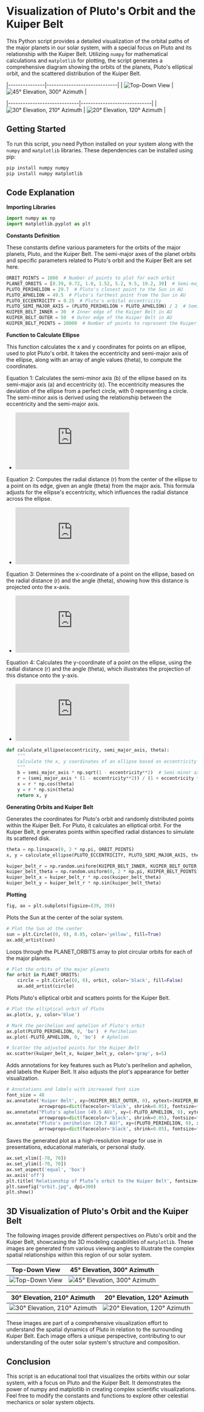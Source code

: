 # Visualization of Pluto's Orbit and the Kuiper Belt

This Python script provides a detailed visualization of the orbital paths of the major planets in our solar system, with a special focus on Pluto and its relationship with the Kuiper Belt. Utilizing `numpy` for mathematical calculations and `matplotlib` for plotting, the script generates a comprehensive diagram showing the orbits of the planets, Pluto's elliptical orbit, and the scattered distribution of the Kuiper Belt.

|---------------|-----------------------------|
| ![Top-Down View](https://github.com/ThomasAFink/visualization_of_plutos_orbit_and_the_kuiper_belt/blob/main/inner_solar_system_with_jupiter_1.jpg?raw=true) | ![45° Elevation, 300° Azimuth](https://github.com/ThomasAFink/visualization_of_plutos_orbit_and_the_kuiper_belt/blob/main/solar_system_with_kuiper_belt_2.jpg?raw=true) |

|-----------------------------|-----------------------------|
| ![30° Elevation, 210° Azimuth](https://github.com/ThomasAFink/visualization_of_plutos_orbit_and_the_kuiper_belt/blob/main/solar_system_with_oort_cloud_3.jpg?raw=true) | ![20° Elevation, 120° Azimuth](https://github.com/ThomasAFink/visualization_of_plutos_orbit_and_the_kuiper_belt/blob/main/solar_system_with_alpha_centauri_4.jpg?raw=true) |

## Getting Started

To run this script, you need Python installed on your system along with the `numpy` and `matplotlib` libraries. These dependencies can be installed using pip:

```bash
pip install numpy numpy
pip install numpy matplotlib
```


## Code Explanation
**Importing Libraries**

```python
import numpy as np
import matplotlib.pyplot as plt
```

**Constants Definition**

These constants define various parameters for the orbits of the major planets, Pluto, and the Kuiper Belt. The semi-major axes of the planet orbits and specific parameters related to Pluto's orbit and the Kuiper Belt are set here.

```python
ORBIT_POINTS = 1000  # Number of points to plot for each orbit
PLANET_ORBITS = [0.39, 0.72, 1.0, 1.52, 5.2, 9.5, 19.2, 30]  # Semi-major axes of the planets in AU
PLUTO_PERIHELION = 29.7  # Pluto's closest point to the Sun in AU
PLUTO_APHELION = 49.5  # Pluto's farthest point from the Sun in AU
PLUTO_ECCENTRICITY = 0.25  # Pluto's orbital eccentricity
PLUTO_SEMI_MAJOR_AXIS = (PLUTO_PERIHELION + PLUTO_APHELION) / 2  # Semi-major axis of Pluto's orbit
KUIPER_BELT_INNER = 30  # Inner edge of the Kuiper Belt in AU
KUIPER_BELT_OUTER = 50  # Outer edge of the Kuiper Belt in AU
KUIPER_BELT_POINTS = 20000  # Number of points to represent the Kuiper Belt
```

**Function to Calculate Ellipse**

This function calculates the x and y coordinates for points on an ellipse, used to plot Pluto's orbit. It takes the eccentricity and semi-major axis of the ellipse, along with an array of angle values (theta), to compute the coordinates.

Equation 1: Calculates the semi-minor axis (b) of the ellipse based on its semi-major axis (a) and eccentricity (ε). The eccentricity measures the deviation of the ellipse from a perfect circle, with 0 representing a circle. The semi-minor axis is derived using the relationship between the eccentricity and the semi-major axis.
- ![Equation 1](https://latex.codecogs.com/png.latex?b%20%3D%20a%20%5Csqrt%7B1%20-%20%5Cepsilon%5E2%7D)

Equation 2: Computes the radial distance (r) from the center of the ellipse to a point on its edge, given an angle (theta) from the major axis. This formula adjusts for the ellipse's eccentricity, which influences the radial distance across the ellipse.
- ![Equation 2](https://latex.codecogs.com/png.latex?r%20%3D%20%5Cfrac%7Ba%281%20-%20%5Cepsilon%5E2%29%7D%7B1%20%2B%20%5Cepsilon%20%5Ccos%28%5Ctheta%29%7D)

Equation 3: Determines the x-coordinate of a point on the ellipse, based on the radial distance (r) and the angle (theta), showing how this distance is projected onto the x-axis.
- ![Equation 3](https://latex.codecogs.com/png.latex?x%20%3D%20r%20%5Ccos%28%5Ctheta%29)

Equation 4: Calculates the y-coordinate of a point on the ellipse, using the radial distance (r) and the angle (theta), which illustrates the projection of this distance onto the y-axis.
- ![Equation 4](https://latex.codecogs.com/png.latex?y%20%3D%20r%20%5Csin%28%5Ctheta%29)


```python
def calculate_ellipse(eccentricity, semi_major_axis, theta):
    """
    Calculate the x, y coordinates of an ellipse based on eccentricity and semi-major axis.
    """
    b = semi_major_axis * np.sqrt(1 - eccentricity**2)  # Semi-minor axis
    r = (semi_major_axis * (1 - eccentricity**2)) / (1 + eccentricity * np.cos(theta))
    x = r * np.cos(theta)
    y = r * np.sin(theta)
    return x, y
```

**Generating Orbits and Kuiper Belt**

Generates the coordinates for Pluto's orbit and randomly distributed points within the Kuiper Belt. For Pluto, it calculates an elliptical orbit. For the Kuiper Belt, it generates points within specified radial distances to simulate its scattered disk.

```python
theta = np.linspace(0, 2 * np.pi, ORBIT_POINTS)
x, y = calculate_ellipse(PLUTO_ECCENTRICITY, PLUTO_SEMI_MAJOR_AXIS, theta)

kuiper_belt_r = np.random.uniform(KUIPER_BELT_INNER, KUIPER_BELT_OUTER, KUIPER_BELT_POINTS)
kuiper_belt_theta = np.random.uniform(0, 2 * np.pi, KUIPER_BELT_POINTS)
kuiper_belt_x = kuiper_belt_r * np.cos(kuiper_belt_theta)
kuiper_belt_y = kuiper_belt_r * np.sin(kuiper_belt_theta)
```


**Plotting**

```python
fig, ax = plt.subplots(figsize=(39, 39))
```

Plots the Sun at the center of the solar system.
```python
# Plot the Sun at the center
sun = plt.Circle((0, 0), 0.05, color='yellow', fill=True)
ax.add_artist(sun)
```

Loops through the PLANET_ORBITS array to plot circular orbits for each of the major planets.
```python
# Plot the orbits of the major planets
for orbit in PLANET_ORBITS:
    circle = plt.Circle((0, 0), orbit, color='black', fill=False)
    ax.add_artist(circle)
```

Plots Pluto's elliptical orbit and scatters points for the Kuiper Belt.
```python
# Plot the elliptical orbit of Pluto
ax.plot(x, y, color='blue')

# Mark the perihelion and aphelion of Pluto's orbit
ax.plot(PLUTO_PERIHELION, 0, 'bo')  # Perihelion
ax.plot(-PLUTO_APHELION, 0, 'bo')  # Aphelion

# Scatter the adjusted points for the Kuiper Belt
ax.scatter(kuiper_belt_x, kuiper_belt_y, color='gray', s=5)
```

Adds annotations for key features such as Pluto's perihelion and aphelion, and labels the Kuiper Belt. It also adjusts the plot's appearance for better visualization.
```python
# Annotations and labels with increased font size
font_size = 48
ax.annotate('Kuiper Belt', xy=(KUIPER_BELT_OUTER, 0), xytext=(KUIPER_BELT_OUTER+5, 10),
            arrowprops=dict(facecolor='black', shrink=0.05), fontsize=font_size)
ax.annotate("Pluto's aphelion (49.5 AU)", xy=(-PLUTO_APHELION, 0), xytext=(-PLUTO_APHELION-25, 10),
            arrowprops=dict(facecolor='black', shrink=0.05), fontsize=font_size)
ax.annotate("Pluto's perihelion (29.7 AU)", xy=(PLUTO_PERIHELION, 0), xytext=(PLUTO_PERIHELION+10, -10),
            arrowprops=dict(facecolor='black', shrink=0.05), fontsize=font_size)
```

Saves the generated plot as a high-resolution image for use in presentations, educational materials, or personal study.
```python
ax.set_xlim([-70, 70])
ax.set_ylim([-70, 70])
ax.set_aspect('equal', 'box')
ax.axis('off')
plt.title('Relationship of Pluto’s orbit to the Kuiper Belt', fontsize=62)
plt.savefig("orbit.jpg", dpi=300)
plt.show()
```

## 3D Visualization of Pluto's Orbit and the Kuiper Belt

The following images provide different perspectives on Pluto's orbit and the Kuiper Belt, showcasing the 3D modeling capabilities of `matplotlib`. These images are generated from various viewing angles to illustrate the complex spatial relationships within this region of our solar system.

| Top-Down View | 45° Elevation, 300° Azimuth |
|---------------|-----------------------------|
| ![Top-Down View](https://github.com/ThomasAFink/visualization_of_plutos_orbit_and_the_kuiper_belt/blob/main/pluto_orbit_3d_view_90_0.jpg?raw=true) | ![45° Elevation, 300° Azimuth](https://github.com/ThomasAFink/visualization_of_plutos_orbit_and_the_kuiper_belt/blob/main/pluto_orbit_3d_view_45_300.jpg?raw=true) |

| 30° Elevation, 210° Azimuth | 20° Elevation, 120° Azimuth |
|-----------------------------|-----------------------------|
| ![30° Elevation, 210° Azimuth](https://github.com/ThomasAFink/visualization_of_plutos_orbit_and_the_kuiper_belt/blob/main/pluto_orbit_3d_view_30_210.jpg?raw=true) | ![20° Elevation, 120° Azimuth](https://github.com/ThomasAFink/visualization_of_plutos_orbit_and_the_kuiper_belt/blob/main/pluto_orbit_3d_view_20_120.jpg?raw=true) |

These images are part of a comprehensive visualization effort to understand the spatial dynamics of Pluto in relation to the surrounding Kuiper Belt. Each image offers a unique perspective, contributing to our understanding of the outer solar system's structure and composition.

## Conclusion
This script is an educational tool that visualizes the orbits within our solar system, with a focus on Pluto and the Kuiper Belt. It demonstrates the power of numpy and matplotlib in creating complex scientific visualizations. Feel free to modify the constants and functions to explore other celestial mechanics or solar system objects.

